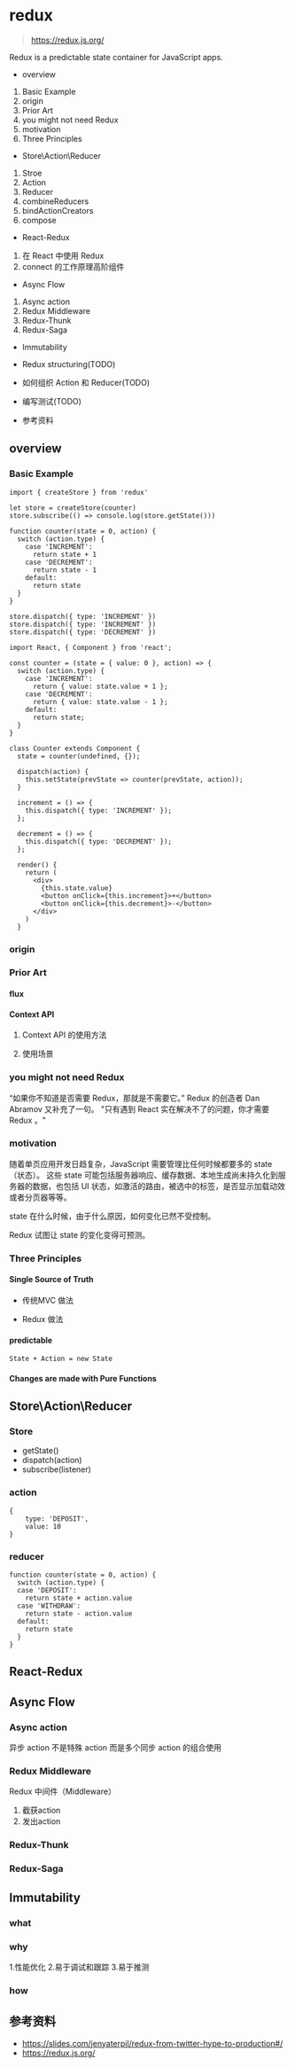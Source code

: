 # redux
> https://redux.js.org/

Redux is a predictable state container for JavaScript apps.

- overview
1. Basic Example
2. origin
3. Prior Art
4. you might not need Redux
5. motivation
6. Three Principles

- Store\Action\Reducer
1. Stroe
2. Action
3. Reducer
4. combineReducers
5. bindActionCreators
6. compose

- React-Redux
1. 在 React 中使用 Redux
2. connect 的工作原理高阶组件

- Async Flow
1. Async action
2. Redux Middleware
3. Redux-Thunk
4. Redux-Saga

- Immutability

- Redux structuring(TODO)

- 如何组织 Action 和 Reducer(TODO)

- 编写测试(TODO)

- 参考资料

## overview
### Basic Example
```
import { createStore } from 'redux'

let store = createStore(counter)
store.subscribe(() => console.log(store.getState()))

function counter(state = 0, action) {
  switch (action.type) {
    case 'INCREMENT':
      return state + 1
    case 'DECREMENT':
      return state - 1
    default:
      return state
  }
}

store.dispatch({ type: 'INCREMENT' })
store.dispatch({ type: 'INCREMENT' })
store.dispatch({ type: 'DECREMENT' })
```
```
import React, { Component } from 'react';
 
const counter = (state = { value: 0 }, action) => {
  switch (action.type) {
    case 'INCREMENT':
      return { value: state.value + 1 };
    case 'DECREMENT':
      return { value: state.value - 1 };
    default:
      return state;
  }
}
 
class Counter extends Component {
  state = counter(undefined, {});
  
  dispatch(action) {
    this.setState(prevState => counter(prevState, action));
  }
 
  increment = () => {
    this.dispatch({ type: 'INCREMENT' });
  };
 
  decrement = () => {
    this.dispatch({ type: 'DECREMENT' });
  };
  
  render() {
    return (
      <div>
        {this.state.value}
        <button onClick={this.increment}>+</button>
        <button onClick={this.decrement}>-</button>
      </div>
    )
  }

```


### origin

### Prior Art
#### flux

#### Context API
1. Context API 的使用方法 

2. 使用场景

### you might not need Redux
“如果你不知道是否需要 Redux，那就是不需要它。”
Redux 的创造者 Dan Abramov 又补充了一句。
"只有遇到 React 实在解决不了的问题，你才需要 Redux 。"

### motivation
随着单页应用开发日趋复杂，JavaScript 需要管理比任何时候都要多的 state （状态）。 这些 state 可能包括服务器响应、缓存数据、本地生成尚未持久化到服务器的数据，也包括 UI 状态，如激活的路由，被选中的标签，是否显示加载动效或者分页器等等。

state 在什么时候，由于什么原因，如何变化已然不受控制。 

Redux 试图让 state 的变化变得可预测。


### Three Principles
#### Single Source of Truth
- 传统MVC 做法

- Redux 做法

#### predictable
```
State + Action = new State
```

#### Changes are made with Pure Functions

## Store\Action\Reducer
### Store
- getState()
- dispatch(action)
- subscribe(listener)

### action
```
{ 
    type: 'DEPOSIT',
    value: 10
}
```
### reducer
```
function counter(state = 0, action) {
  switch (action.type) {
  case 'DEPOSIT':
    return state + action.value
  case 'WITHDRAW':
    return state - action.value
  default:
    return state
  }
}
```

## React-Redux

## Async Flow
### Async action
异步 action 不是特殊 action
而是多个同步 action 的组合使用 
### Redux Middleware
Redux 中间件（Middleware）
1. 截获action
2. 发出action
### Redux-Thunk
### Redux-Saga

## Immutability
### what

### why
1.性能优化
2.易于调试和跟踪
3.易于推测

### how


## 参考资料
- https://slides.com/jenyaterpil/redux-from-twitter-hype-to-production#/
- https://redux.js.org/
